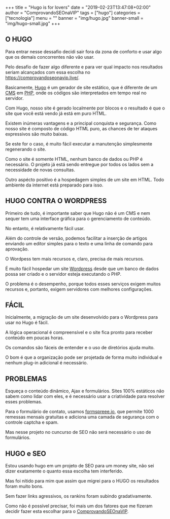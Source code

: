 +++
title = "Hugo is for lovers"
date = "2019-02-23T13:47:08+02:00"
author = "ComprovandoSEOnaVIP"
tags = ["hugo"]
categories = ["tecnologia"]
menu = ""
banner = "img/hugo.jpg"
banner-small = "img/hugo-small.jpg"
+++

## O HUGO

Para entrar nesse dessafio decidi sair fora da zona de conforto e usar algo que os demais concorrentes não vão usar. 

Pelo desafio de fazer algo diferente e para ver qual impacto nos resultados seriam alcançados com essa escolha no https://comprovandoseonavip.live/.

Basicamente, [Hugo](https://gohugo.io/) é um gerador de site estático, que é diferente de um [CMS](https://pt.wikipedia.org/wiki/Sistema_de_gerenciamento_de_conteúdo) em [PHP](https://pt.wikipedia.org/wiki/PHP), onde os códigos são interpretados em tempo real no servidor. 

Com Hugo, nosso site é gerado localmente por blocos e o resultado é que o site que você está vendo já está em puro HTML.

Existem inúmeras vantagens e a principal conquista e segurança. Como nosso site é composto de código HTML puro, as chances de ter ataques expressivos são muito baixas. 

Se este for o caso, é muito fácil executar a manutenção simplesmente regenerando o site. 

Como o site é somente HTML, nenhum banco de dados ou PHP é necessário. O projeto já está sendo entregue por todos os lados sem a necessidade de novas consultas. 

Outro aspécto positivo é a hospedagem simples de um site em HTML. Todo ambiente da internet está preparado para isso.

## HUGO CONTRA O WORDPRESS

Primeiro de tudo, é importante saber que Hugo não é um CMS e nem sequer tem uma interface gráfica para o gerenciamento de conteúdo. 

No entanto, é relativamente fácil usar. 

Além do controle de versão, podemos facilitar a inserção de artigos enviando um editor simples para o texto e uma linha de comando para aprovação.

O Wordpess tem mais recursos e, claro, precisa de mais recursos. 

É muito fácil hospedar um site [Wordpress](https://br.wordpress.org/) desde que um banco de dados possa ser criado e o servidor esteja executando o PHP. 

O problema é o desempenho, porque todos esses serviços exigem muitos recursos e, portanto, exigem servidores com melhores configurações.

## FÁCIL

Inicialmente, a migração de um site desenvolvido para o Wordpress para usar no Hugo é fácil. 

A lógica operacional é compreensível e o site fica pronto para receber conteúdo em poucas horas. 

Os comandos são fáceis de entender e o uso de diretórios ajuda muito.

O bom é que a organização pode ser projetada de forma muito individual e nenhum plug-in adicional é necessário. 

## PROBLEMAS

Esqueça o conteúdo dinâmico, Ajax e formulários. Sites 100% estáticos não sabem como lidar com eles, e é necessário usar a criatividade para resolver esses problemas.

Para o formulário de contato, usamos [formspreee.io](https://formspree.io/), que permite 1000 remessas mensais gratuitas e adiciona uma camada de segurança com o controle captcha e spam. 

Mas nesse projeto no cuncurso de SEO não será necessário o uso de formulários.

## HUGO e SEO

Estou usando hugo em um projeto de SEO para um money site, não sei dizer exatamente o quanto essa escolha tem interferido. 

Mas foi nítido para mim que assim que migrei para o HUGO os resultados foram muito bons.

Sem fazer links agressivos, os rankins foram subindo gradativamente.

Como não é possível precisar, foi mais um dos fatores que me fizeram decidir fazer esta escolhar para o [ComprovandoSEOnaVIP](https://ComprovandoSEOnaVIP.live).
